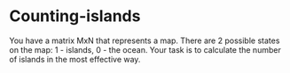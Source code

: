 # Counting-islands

You have a matrix MxN that represents a map. There are 2 possible states on the map:
1 - islands, 0 - the ocean. Your task is to calculate the number of islands in the most
effective way.

